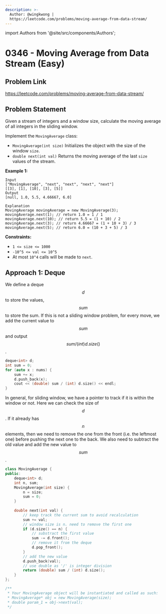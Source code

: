 ```yaml
---
description: >-
  Author: @wingkwong |
  https://leetcode.com/problems/moving-average-from-data-stream/
---
```


import Authors from '@site/src/components/Authors';

# 0346 - Moving Average from Data Stream (Easy)

## Problem Link

https://leetcode.com/problems/moving-average-from-data-stream/

## Problem Statement

Given a stream of integers and a window size, calculate the moving average of all integers in the sliding window.

Implement the `MovingAverage` class:

* `MovingAverage(int size)` Initializes the object with the size of the window `size`.
* `double next(int val)` Returns the moving average of the last `size` values of the stream.

**Example 1:**

```
Input
["MovingAverage", "next", "next", "next", "next"]
[[3], [1], [10], [3], [5]]
Output
[null, 1.0, 5.5, 4.66667, 6.0]

Explanation
MovingAverage movingAverage = new MovingAverage(3);
movingAverage.next(1); // return 1.0 = 1 / 1
movingAverage.next(10); // return 5.5 = (1 + 10) / 2
movingAverage.next(3); // return 4.66667 = (1 + 10 + 3) / 3
movingAverage.next(5); // return 6.0 = (10 + 3 + 5) / 3
```

**Constraints:**

* `1 <= size <= 1000`
* `-10^5 <= val <= 10^5`
* At most `10^4` calls will be made to `next`.

## Approach 1: Deque

We define a deque $$d$$ to store the values, $$sum$$ to store the sum. If this is not a sliding window problem, for every move, we add the current value to $$sum$$ and output $$sum / (int) d.size()$$.

```cpp
deque<int> d;
int sum = 0;
for (auto x : nums) {
    sum += x;
    d.push_back(x);
    cout << (double) sum / (int) d.size() << endl;
}
```

In general, for sliding window, we have a pointer to track if it is within the window or not. Here we can check the size of $$d$$. If it already has $$n$$ elements, then we need to remove the one from the front (i.e. the leftmost one) before pushing the next one to the back. We also need to subtract the old value and add the new value to $$sum$$.

<Authors names="@wingkwong"/>

```cpp
class MovingAverage {
public:
    deque<int> d;
    int n, sum;
    MovingAverage(int size) {
        n = size;
        sum = 0;
    }
    
    double next(int val) {
        // keep track the current sum to avoid recalculation
        sum += val;
        // window size is n. need to remove the first one
        if (d.size() == n) {
            // substract the first value
            sum -= d.front();
            // remove it from the deque
            d.pop_front();
        }
        // add the new value
        d.push_back(val);
        // use double as '/' is integer division
        return (double) sum / (int) d.size();
    }
};

/**
 * Your MovingAverage object will be instantiated and called as such:
 * MovingAverage* obj = new MovingAverage(size);
 * double param_1 = obj->next(val);
 */
```
